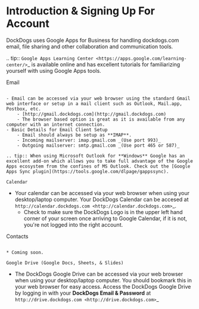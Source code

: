 Introduction & Signing Up For Account
=======================================

DockDogs uses Google Apps for Business for handling dockdogs.com email, file sharing and other collaboration and communication tools.

.. tip:: `Google Apps Learning Center <https://apps.google.com/learning-center/>`_ is available online and has excellent tutorials for familiarizing yourself with using Google Apps tools. 



Email
~~~~~~~~~~~~~~~~~~

- Email can be accessed via your web browser using the standard Gmail web interface or setup in a mail client such as Outlook, Mail.app, Postbox, etc.
	- [http://gmail.dockdogs.com](http://gmail.dockdogs.com)
	- The browser based option is great as it is available from any computer with an internet connection. 
- Basic Details for Email Client Setup
	- Email should always be setup as **IMAP**.
	- Incoming mailserver: imap.gmail.com _(Use port 993)_
	- Outgoing mailserver: smtp.gmail.com _(Use port 465 or 587)_

.. tip:: When using Microsoft Outlook for **Windows** Google has an excellent add-on which allows you to take full advantage of the Google Apps ecosystem from the confines of MS Outlook. Check out the [Google Apps Sync plugin](https://tools.google.com/dlpage/gappssync).

Calendar
~~~~~~~~~~~~~~~~~~~~

* Your calendar can be accessed via your web browser when using your desktop/laptop computer. Your DockDogs Calendar can be accesed at `http://calendar.dockdogs.com <http://calendar.dockdogs.com>`_. 
	* Check to make sure the DockDogs Logo is in the upper left hand corner of your screen once arriving to Google Calendar, if it is not, you're not logged into the right account.  


Contacts
~~~~~~~~~~~~~~~~~~~~~~~~

* Coming soon.

Google Drive (Google Docs, Sheets, & Slides)
~~~~~~~~~~~~~~~~~~~~~~~~~~~~~~~~~~~~~~~~~~~~~~

* The DockDogs Google Drive can be accessed via your web browser when using your desktop/laptop computer. You should bookmark this in your web browser for easy access. Access the DockDogs Google Drive by logging in with your **DockDogs Email & Password** at `http://drive.dockdogs.com <http://drive.dockdogs.com>`_
